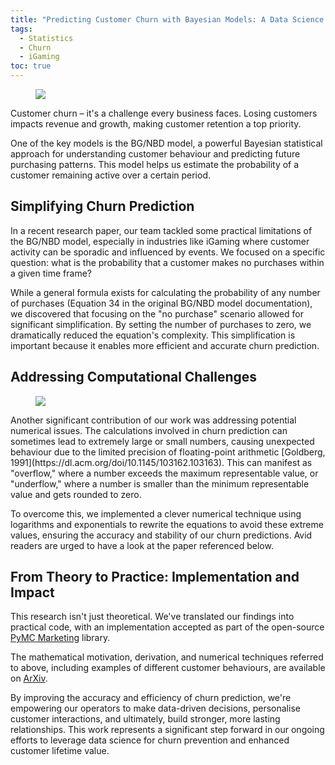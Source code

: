 ```yaml
---
title: "Predicting Customer Churn with Bayesian Models: A Data Science Team Innovation"
tags:
  - Statistics
  - Churn
  - iGaming
toc: true
---
```


<figure>
	<a href="https://images.pexels.com/photos/30767251/pexels-photo-30767251/free-photo-of-futuristic-digital-geometric-shape-with-neon-glow.jpeg?auto=compress"><img src="https://images.pexels.com/photos/30767251/pexels-photo-30767251/free-photo-of-futuristic-digital-geometric-shape-with-neon-glow.jpeg?auto=compress"></a>
</figure>

Customer churn – it's a challenge every business faces. Losing customers impacts revenue and growth, making customer retention a top priority.

One of the key models is the BG/NBD model, a powerful Bayesian statistical approach for understanding customer behaviour and predicting future purchasing patterns. This model helps us estimate the probability of a customer remaining active over a certain period.

## Simplifying Churn Prediction
In a recent research paper, our team tackled some practical limitations of the BG/NBD model, especially in industries like iGaming where customer activity can be sporadic and influenced by events. We focused on a specific question: what is the probability that a customer makes no purchases within a given time frame?

While a general formula exists for calculating the probability of any number of purchases (Equation 34 in the original BG/NBD model documentation), we discovered that focusing on the "no purchase" scenario allowed for significant simplification. By setting the number of purchases to zero, we dramatically reduced the equation's complexity. This simplification is important because it enables more efficient and accurate churn prediction.

## Addressing Computational Challenges
<figure>
	<a href="https://images.pexels.com/photos/5238079/pexels-photo-5238079.jpeg?auto=compress"><img src="https://images.pexels.com/photos/5238079/pexels-photo-5238079.jpeg?auto=compress"></a>
</figure>
Another significant contribution of our work was addressing potential numerical issues. The calculations involved in churn prediction can sometimes lead to extremely large or small numbers, causing unexpected behaviour due to the limited precision of floating-point arithmetic [Goldberg, 1991](https://dl.acm.org/doi/10.1145/103162.103163). This can manifest as "overflow," where a number exceeds the maximum representable value, or "underflow," where a number is smaller than the minimum representable value and gets rounded to zero.

To overcome this, we implemented a clever numerical technique using logarithms and exponentials to rewrite the equations to avoid these extreme values, ensuring the accuracy and stability of our churn predictions. Avid readers are urged to have a look at the paper referenced below.

## From Theory to Practice: Implementation and Impact
This research isn't just theoretical. We've translated our findings into practical code, with an implementation accepted as part of the open-source [PyMC Marketing](https://github.com/pymc-labs/pymc-marketing/releases/tag/0.11.0) library. 

The mathematical motivation, derivation, and numerical techniques referred to above, including examples of different customer behaviours, are available on [ArXiv](https://arxiv.org/abs/2502.12912).

By improving the accuracy and efficiency of churn prediction, we're empowering our operators to make data-driven decisions, personalise customer interactions, and ultimately, build stronger, more lasting relationships. This work represents a significant step forward in our ongoing efforts to leverage data science for churn prevention and enhanced customer lifetime value.

